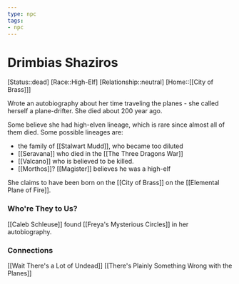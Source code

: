 ```yaml
---
type: npc
tags: 
- npc
---
```


# Drimbias Shaziros
[Status::dead]
[Race::High-Elf]
[Relationship::neutral]
[Home::[[City of Brass]]]

Wrote an autobiography about her time traveling the planes - she called herself a plane-drifter. She died about 200 year ago. 

Some believe she had high-elven lineage, which is rare since almost all of them died. Some possible lineages are:
* the family of [[Stalwart Mudd]], who became too diluted 
* [[Seravana]] who died in the [[The Three Dragons War]]
* [[Valcano]] who is believed to be killed. 
* [[Morthos]]? [[Magister]] believes he was a high-elf

She claims to have been born on the [[City of Brass]] on the [[Elemental Plane of Fire]].

### Who're They to Us?
[[Caleb Schleuse]] found [[Freya's Mysterious Circles]] in her autobiography. 

### Connections
[[Wait There's a Lot of Undead]]
[[There's Plainly Something Wrong with the Planes]]